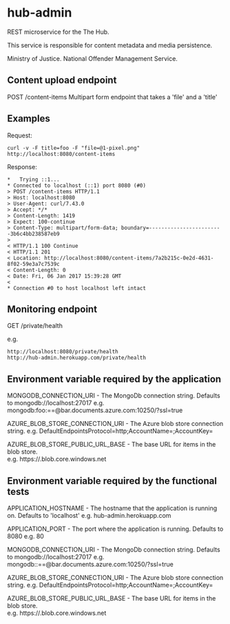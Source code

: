 hub-admin
====

REST microservice for the The Hub.

This service is responsible for content metadata and media persistence.

Ministry of Justice.
National Offender Management Service.

Content upload endpoint
----
POST /content-items 
Multipart form endpoint that takes a 'file' and a 'title'

Examples
----
Request:

```curl -v -F title=foo -F "file=@1-pixel.png" http://localhost:8080/content-items```

Response:

```
*   Trying ::1...
* Connected to localhost (::1) port 8080 (#0)
> POST /content-items HTTP/1.1
> Host: localhost:8080
> User-Agent: curl/7.43.0
> Accept: */*
> Content-Length: 1419
> Expect: 100-continue
> Content-Type: multipart/form-data; boundary=------------------------3b6c4bb238587eb9
>
< HTTP/1.1 100 Continue
< HTTP/1.1 201
< Location: http://localhost:8080/content-items/7a2b215c-0e2d-4631-8f02-59e3a7c7539c
< Content-Length: 0
< Date: Fri, 06 Jan 2017 15:39:28 GMT
<
* Connection #0 to host localhost left intact
```

Monitoring endpoint
----
GET /private/health

e.g.
```
http://localhost:8080/private/health
http://hub-admin.herokuapp.com/private/health
```

Environment variable required by the application
----
MONGODB_CONNECTION_URI - The MongoDb connection string. Defaults to mongodb://localhost:27017
e.g. mongodb:foo:<key>==@bar.documents.azure.com:10250/?ssl=true

AZURE_BLOB_STORE_CONNECTION_URI - The Azure blob store connection string. 
e.g. DefaultEndpointsProtocol=http;AccountName=<account name>;AccountKey=<key>

AZURE_BLOB_STORE_PUBLIC_URL_BASE - The base URL for items in the blob store.   
e.g. https://<account name>.blob.core.windows.net

Environment variable required by the functional tests
----
APPLICATION_HOSTNAME - The hostname that the application is running on. Defaults to 'localhost'
e.g. hub-admin.herokuapp.com

APPLICATION_PORT - The port where the application is running. Defaults to 8080
e.g. 80
 
MONGODB_CONNECTION_URI - The MongoDb connection string. Defaults to mongodb://localhost:27017
e.g. mongodb:<user>:<key>==@bar.documents.azure.com:10250/?ssl=true

AZURE_BLOB_STORE_CONNECTION_URI - The Azure blob store connection string. 
e.g. DefaultEndpointsProtocol=http;AccountName=<account name>;AccountKey=<key>

AZURE_BLOB_STORE_PUBLIC_URL_BASE - The base URL for items in the blob store.   
e.g. https://<account name>.blob.core.windows.net




